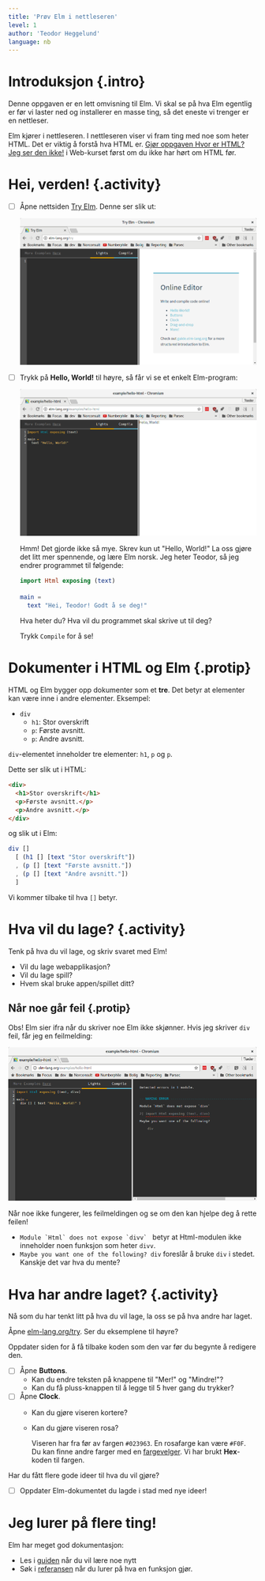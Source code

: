```yaml
---
title: 'Prøv Elm i nettleseren'
level: 1
author: 'Teodor Heggelund'
language: nb
---
```


# Introduksjon {.intro}

Denne oppgaven er en lett omvisning til Elm. Vi skal se på hva Elm egentlig er
før vi laster ned og installerer en masse ting, så det eneste vi trenger er en
nettleser.

Elm kjører i nettleseren. I nettleseren viser vi fram ting med noe som heter
HTML. Det er viktig å forstå hva HTML er.
[Gjør oppgaven Hvor er HTML? Jeg ser den ikke!](../../web/hvor_er_html/hvor_er_html.html)
i Web-kurset først om du ikke har hørt om HTML før.

# Hei, verden! {.activity}

- [ ] Åpne nettsiden [Try Elm](http://elm-lang.org/try). Denne ser slik ut:

    ![](tom_try_elm.png)

- [ ] Trykk på **Hello, World!** til høyre, så får vi se et enkelt Elm-program:

    ![](hello.png)

    Hmm! Det gjorde ikke så mye. Skrev kun ut "Hello, World!" La oss gjøre det
    litt mer spennende, og lære Elm norsk. Jeg heter Teodor, så jeg endrer
    programmet til følgende:

    ```elm
    import Html exposing (text)

    main =
      text "Hei, Teodor! Godt å se deg!"
    ```

    Hva heter du? Hva vil du programmet skal skrive ut til deg?

    Trykk `Compile` for å se!

# Dokumenter i HTML og Elm {.protip}

HTML og Elm bygger opp dokumenter som et **tre**. Det betyr at elementer kan
være inne i andre elementer. Eksempel:

* `div`
    * `h1`: Stor overskrift
    * `p`: Første avsnitt.
    * `p`: Andre avsnitt.

`div`-elementet inneholder tre elementer: `h1`, `p` og `p`.

Dette ser slik ut i HTML:

```html
<div>
  <h1>Stor overskrift</h1>
  <p>Første avsnitt.</p>
  <p>Andre avsnitt.</p>
</div>
```

og slik ut i Elm:

```elm
div []
  [ (h1 [] [text "Stor overskrift"])
  , (p [] [text "Første avsnitt."])
  , (p [] [text "Andre avsnitt."])
  ]
```

Vi kommer tilbake til hva `[]` betyr.

# Hva vil du lage? {.activity}

Tenk på hva du vil lage, og skriv svaret med Elm!

* Vil du lage webapplikasjon?
* Vil du lage spill?
* Hvem skal bruke appen/spillet ditt?

## Når noe går feil {.protip}

Obs! Elm sier ifra når du skriver noe Elm ikke skjønner. Hvis jeg skriver `div`
feil, får jeg en feilmelding:

![](div_feil.png)

Når noe ikke fungerer, les feilmeldingen og se om den kan hjelpe deg å rette
feilen!

* ``Module `Html` does not expose `divv` `` betyr at Html-modulen ikke
  inneholder noen funksjon som heter `divv`.
* `Maybe you want one of the following? div` foreslår å bruke `div` i stedet.
  Kanskje det var hva du mente?

# Hva har andre laget? {.activity}

Nå som du har tenkt litt på hva du vil lage, la oss se på hva andre har laget.

Åpne [elm-lang.org/try](http://elm-lang.org/try). Ser du eksemplene til høyre?

Oppdater siden for å få tilbake koden som den var før du begynte å redigere den.

- [ ] Åpne **Buttons**.
    - Kan du endre teksten på knappene til "Mer!" og "Mindre!"?
    - Kan du få pluss-knappen til å legge til 5 hver gang du trykker?
- [ ] Åpne **Clock**.
    - Kan du gjøre viseren kortere?
    - Kan du gjøre viseren rosa?

      Viseren har fra før av fargen `#023963`. En rosafarge kan være `#F0F`. Du
      kan finne andre farger med
      en [fargevelger](http://htmlcolorcodes.com/color-picker/). Vi har brukt
      **Hex**-koden til fargen.

Har du fått flere gode ideer til hva du vil gjøre?

- [ ] Oppdater Elm-dokumentet du lagde i stad med nye ideer!

# Jeg lurer på flere ting!

Elm har meget god dokumentasjon:

* Les i [guiden](https://guide.elm-lang.org/) når du vil lære noe nytt
* Søk i [referansen](http://package.elm-lang.org/) når du lurer på hva en
  funksjon gjør.
